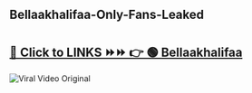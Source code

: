 
 ## Bellaakhalifaa-Only-Fans-Leaked

# <h2><a href="https://clipsfans.com/Bellaakhalifaa&ref=git">🔗 Click to LINKS ⏩⏩ 👉 🟢 Bellaakhalifaa </a></h2>

<a href="https://clipsfans.com/Bellaakhalifaa&ref=git" rel="nofollow" data-target="animated-image.originalLink"><img src="https://i.ibb.co.com/xMMVF88/686577567.gif" alt="Viral Video Original" style="max-width: 100%; display: inline-block;" data-target="animated-image.originalImage"></a>
